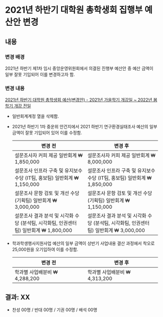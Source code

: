 2021년 하반기 대학원 총학생회 집행부 예산안 변경
==

## 내용

### 변경 배경

2021년 하반기 제1차 임시 중앙운영위원회에서 의결된 진행부 예산안 중 예산 금액이 일부 잘못 기입되어 이를 변경하고자 함.

### 변경 내용 

[2021년 하반기 대학원 총학생회 예산(변경안) - 2021년 가을학기 개강일 ~ 2022년 봄학기 개강 전일](2021-2H-1st-CMC/의결안건/2021년_하반기_대학원_총학생회_예산(변경안)_2021년_가을학기_개강일_2022년_봄학기_개강_전일.pdf)
- 일반회계계정 열을 삭제함.
- 2021년 하반기 1차 중운위 안건지에서 2021 하반기 연구환경실태조사 예산의 일부 금액이 잘못 기입되어 있어 이를 수정함.

  | 변경 전 | 변경 후 |
    |---|---|
    | 설문조사자 커피 제공 일반회계 ₩ 1,850,000 | 설문조사자 커피 제공 일반회계 ₩ 8,000,000 |
    | 설문조사 인프라 구축 및 유지보수 수당 (IT팀, 홍보팀) 일반회계 ₩ 1,150,000 | 설문조사 인프라 구축 및 유지보수 수당 (IT팀, 홍보팀) 일반회계 ₩ 1,850,000 |
    | 설문조사 문항 검토 및 개선 수당 (기획팀) 일반회계 ₩ 3,000,000 | 설문조사 문항 검토 및 개선 수당 (기획팀) 일반회계 ₩ 1,150,000 |
    | 설문조사 결과 분석 및 시각화 수당 (분석팀, 시각화팀, 인권센터팀) 일반회계 ₩ 1,800,000 | 설문조사 결과 분석 및 시각화 수당 (분석팀, 시각화팀, 인권센터팀) 일반회계 ₩ 3,000,000 |
    
- 학과학생행사지원사업 예산의 일부 금액이 상반기 사업내용 결산 과정에서 착오로 25,000원을 오기입하여 이를 수정함.

  | 변경 전 | 변경 후 |
    |---|---|
    | 학과별 사업배분비 ₩ 4,288,200 | 학과별 사업배분비 ₩ 4,313,200 |



## 결과: XX
- 찬성 00명 / 반대 00명 / 기권 00명 / 배석 00명


